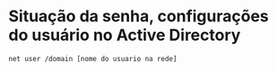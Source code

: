 # Situação da senha, configurações do usuário no Active Directory
```bash
net user /domain [nome do usuario na rede]
```